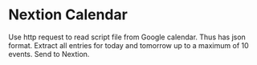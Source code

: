 # Nextion Calendar

Use http request to read script file from Google calendar. Thus has json format. Extract all entries for today and tomorrow up to a maximum of 10 events. Send to Nextion.